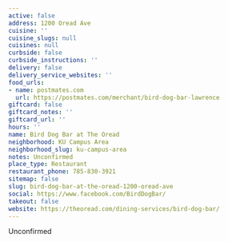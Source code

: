 ```yaml
---
active: false
address: 1200 Oread Ave
cuisine: ''
cuisine_slugs: null
cuisines: null
curbside: false
curbside_instructions: ''
delivery: false
delivery_service_websites: ''
food_urls:
- name: postmates.com
  url: https://postmates.com/merchant/bird-dog-bar-lawrence
giftcard: false
giftcard_notes: ''
giftcard_url: ''
hours: ''
name: Bird Dog Bar at The Oread
neighborhood: KU Campus Area
neighborhood_slug: ku-campus-area
notes: Unconfirmed
place_type: Restaurant
restaurant_phone: 785-830-3921
sitemap: false
slug: bird-dog-bar-at-the-oread-1200-oread-ave
social: https://www.facebook.com/BirdDogBar/
takeout: false
website: https://theoread.com/dining-services/bird-dog-bar/
---
```


Unconfirmed